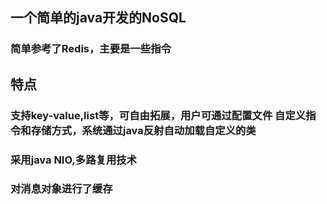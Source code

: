 ## 一个简单的java开发的NoSQL
### 简单参考了Redis，主要是一些指令

## 特点
### 支持key-value,list等，可自由拓展，用户可通过配置文件 自定义指令和存储方式，系统通过java反射自动加载自定义的类
### 采用java NIO,多路复用技术
### 对消息对象进行了缓存
